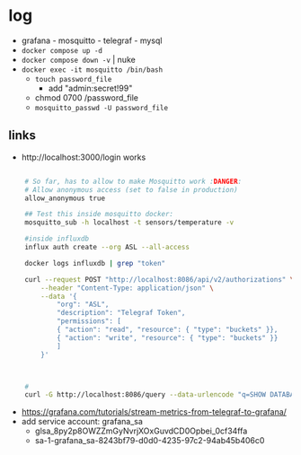 # log
- grafana - mosquitto - telegraf - mysql
- `docker compose up -d`
- `docker compose down -v` | nuke      
- `docker exec -it mosquitto /bin/bash`
    - `touch password_file`
        - add "admin:secret!99"
    - chmod 0700 /password_file
    - `mosquitto_passwd -U password_file`

## links
- http://localhost:3000/login works
```sh

    # So far, has to allow to make Mosquitto work :DANGER:
    # Allow anonymous access (set to false in production)
    allow_anonymous true

    ## Test this inside mosquitto docker:
    mosquitto_sub -h localhost -t sensors/temperature -v

    #inside influxdb
    influx auth create --org ASL --all-access

    docker logs influxdb | grep "token"

    curl --request POST "http://localhost:8086/api/v2/authorizations" \
        --header "Content-Type: application/json" \
        --data '{
            "org": "ASL",
            "description": "Telegraf Token",
            "permissions": [
            { "action": "read", "resource": { "type": "buckets" }},
            { "action": "write", "resource": { "type": "buckets" }}
            ]
        }'



    # 
    curl -G http://localhost:8086/query --data-urlencode "q=SHOW DATABASES"

```
- https://grafana.com/tutorials/stream-metrics-from-telegraf-to-grafana/
- add service account: grafana_sa
    - glsa_8py2p8OWZZmGyNvrjXOxGuvdCD0Opbei_0cf34ffa
    - sa-1-grafana_sa-8243bf79-d0d0-4235-97c2-94ab45b406c0	

